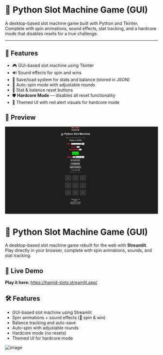 # 🎰 Python Slot Machine Game (GUI)

A desktop-based slot machine game built with Python and Tkinter. Complete with spin animations, sound effects, stat tracking, and a hardcore mode that disables resets for a true challenge.

---

## 🧠 Features

- 🎮 GUI-based slot machine using Tkinter  
- 🔊 Sound effects for spin and wins  
- 🧾 Save/load system for stats and balance (stored in JSON)  
- 🔁 Auto-spin mode with adjustable rounds  
- 🧹 Stat & balance reset buttons  
- 🛡️ **Hardcore Mode** — disables all reset functionality  
- 🎨 Themed UI with red alert visuals for hardcore mode  



## 📸 Preview

![Slot Machine Screenshot](images/slot-machine-GUI.png)

# 🎰 Python Slot Machine Game (GUI)

A desktop-based slot machine game rebuilt for the web with **Streamlit**.  
Play directly in your browser, complete with spin animations, sounds, and stat tracking.  

## 🚀 Live Demo
**Play it here:** https://hamid-slots.streamlit.app/
## 🛠 Features
- GUI-based slot machine using Streamlit
- Spin animations + sound effects (🎵 spin & win)
- Balance tracking and auto-save
- Auto-spin with adjustable rounds
- Hardcore mode (no resets)
- Themed UI for hardcore mode

<img width="1908" height="940" alt="image" src="https://github.com/user-attachments/assets/11e26b75-2966-4421-a8bd-219131f00dbb" />
